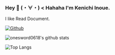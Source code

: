 ### Hey 👋 (・∀・) < Hahaha I'm Kenichi Inoue.

I like Read Document.

[![Github](https://img.shields.io/github/followers/onesword0618?label=Follow&style=social)](https://github.com/onesword0618)

![onesword0618's github stats](https://github-readme-stats.vercel.app/api?username=onesword0618&show_icons=true&count_private=true&line_height=40)

![Top Langs](https://github-readme-stats.vercel.app/api/top-langs/?username=onesword0618)
